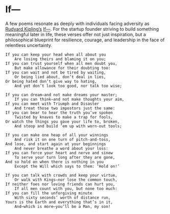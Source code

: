 # If—

A few poems resonate as deeply with individuals facing adversity as [Rudyard Kipling’s](https://en.wikipedia.org/wiki/Rudyard_Kipling) [If—](https://en.wikipedia.org/wiki/If—). For the startup founder striving to build something meaningful later in life, these verses offer not just inspiration, but a philosophical blueprint for resilience, courage, and leadership in the face of relentless uncertainty.

```
If you can keep your head when all about you
    Are losing theirs and blaming it on you;
If you can trust yourself when all men doubt you,
    But make allowance for their doubting too:
If you can wait and not be tired by waiting,
    Or being lied about, don’t deal in lies,
Or being hated don’t give way to hating,
    And yet don’t look too good, nor talk too wise;

If you can dream—and not make dreams your master;
    If you can think—and not make thoughts your aim,
If you can meet with Triumph and Disaster
    And treat those two impostors just the same:
If you can bear to hear the truth you’ve spoken
    Twisted by knaves to make a trap for fools,
Or watch the things you gave your life to, broken,
    And stoop and build ’em up with worn-out tools;

If you can make one heap of all your winnings
    And risk it on one turn of pitch-and-toss,
And lose, and start again at your beginnings
    And never breathe a word about your loss:
If you can force your heart and nerve and sinew
    To serve your turn long after they are gone,
And so hold on when there is nothing in you
    Except the Will which says to them: ‘Hold on!’

If you can talk with crowds and keep your virtue,
    Or walk with Kings—nor lose the common touch,
If neither foes nor loving friends can hurt you,
    If all men count with you, but none too much:
If you can fill the unforgiving minute
    With sixty seconds’ worth of distance run,
Yours is the Earth and everything that’s in it,
    And—which is more—you’ll be a Man, my son!
```
